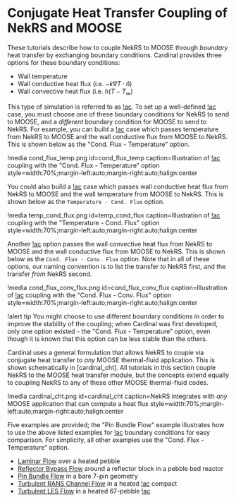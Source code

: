 # Conjugate Heat Transfer Coupling of NekRS and MOOSE

These tutorials describe how to couple NekRS to MOOSE through *boundary*
heat transfer by exchanging boundary conditions. Cardinal provides three options
for these boundary conditions:
- Wall temperature
- Wall conductive heat flux (i.e. $-k\nabla T\cdot\hat{n}$)
- Wall convective heat flux (i.e. $h(T-T_\infty)$

This type of simulation is referred to as [!ac](CHT).
To set up a well-defined [!ac](CHT) case, you must choose one of these
boundary conditions for NekRS to send to MOOSE, and a *different* boundary condition
for MOOSE to send to NekRS. For example, you can build a [!ac](CHT) case which
passes temperature from NekRS to MOOSE and the wall conductive flux from MOOSE to NekRS.
This is shown below as the "Cond. Flux - Temperature" option.

!media cond_flux_temp.png
  id=cond_flux_temp
  caption=Illustration of [!ac](CHT) coupling with the "Cond. Flux - Temperature" option
  style=width:70%;margin-left:auto;margin-right:auto;halign:center

You could also build a [!ac](CHT) case which passes wall conductive heat flux from NekRS
to MOOSE and the wall temperature from MOOSE to NekRS. This is shown below as the
`Temperature - Cond. Flux` option.

!media temp_cond_flux.png
  id=temp_cond_flux
  caption=Illustration of [!ac](CHT) coupling with the "Temperature - Cond. Flux" option
  style=width:70%;margin-left:auto;margin-right:auto;halign:center

Another [!ac](CHT) option passes the wall convective heat flux from NekRS to MOOSE
and the wall conductive flux from MOOSE to NekRS. This is shown below as the
`Cond. Flux - Conv. Flux` option. Note that in all of these options, our naming convention
is to list the transfer *to* NekRS first, and the transfer *from* NekRS second.

!media cond_flux_conv_flux.png
  id=cond_flux_conv_flux
  caption=Illustration of [!ac](CHT) coupling with the "Cond. Flux - Conv. Flux" option
  style=width:70%;margin-left:auto;margin-right:auto;halign:center

!alert tip
You might choose
to use different boundary conditions in order to improve the stability of the coupling;
when Cardinal was first developed, only one option existed - the "Cond. Flux - Temperature"
option, even though it is known that this option can be less stable than the others.

Cardinal uses a general formulation that allows NekRS to couple via conjugate
heat transfer to *any* MOOSE thermal-fluid application. This
is shown schematically in [cardinal_cht]. All tutorials in this section couple
NekRS to the MOOSE heat transfer module, but the concepts extend equally to
coupling NekRS to any of these other MOOSE thermal-fluid codes.

!media cardinal_cht.png
  id=cardinal_cht
  caption=NekRS integrates with *any* MOOSE application that can compute a heat flux
  style=width:70%;margin-left:auto;margin-right:auto;halign:center

Five examples are provided; the "Pin Bundle Flow" example illustrates how to use the above
listed examples for [!ac](CHT) boundary conditions for easy comparison. For simplicity, all
other examples use the "Cond. Flux - Temperature" option.

- [Laminar Flow](cht5.md) over a heated pebble
- [Reflector Bypass Flow](cht1.md) around a reflector block in a pebble bed reactor
- [Pin Bundle Flow](cht2.md) in a bare 7-pin geometry
- [Turbulent RANS Channel Flow](cht3.md) in a heated [!ac](TRISO) compact
- [Turbulent LES Flow](cht4.md) in a heated 67-pebble [!ac](HTGR)
